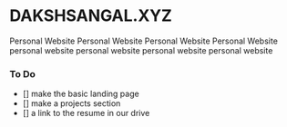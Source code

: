 # DAKSHSANGAL.XYZ 


Personal Website
Personal Website
Personal Website
Personal Website
personal website
personal website
personal website
personal website

### To Do 

- [] make the basic landing page 
- [] make a projects section
- [] a link to the resume in our drive








